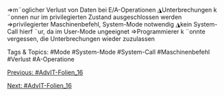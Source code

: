 ⇒m¨oglicher Verlust von Daten bei E/A-Operationen
◮Unterbrechungen k ¨onnen nur im privilegierten Zustand ausgeschlossen werden
⇒privilegierter Maschinenbefehl, System-Mode notwendig
◮kein System-Call hierf ¨ur, da im User-Mode ungeeignet
⇒Programmierer k ¨onnte vergessen, die Unterbrechungen wieder zuzulassen

   Tags & Topics:
   #Mode
   #System-Mode
   #System-Call
   #Maschinenbefehl
   #Verlust
   #A-Operatione

[Previous: #AdvIT-Folien_16](AdvIT-Folien_16.md)

[Next: #AdvIT-Folien_16](AdvIT-Folien_16.md)